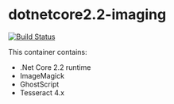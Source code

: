# dotnetcore2.2-imaging
[![Build Status](https://stefangoebel.visualstudio.com/dotnetcore2.2-imaging/_apis/build/status/sgoebel.dotnetcore2.2-imaging?branchName=master)](https://stefangoebel.visualstudio.com/dotnetcore2.2-imaging/_build/latest?definitionId=37&branchName=master)

This container contains:
+ .Net Core 2.2 runtime
+ ImageMagick
+ GhostScript
+ Tesseract 4.x
